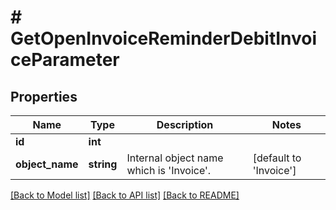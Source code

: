 # # GetOpenInvoiceReminderDebitInvoiceParameter

## Properties

Name | Type | Description | Notes
------------ | ------------- | ------------- | -------------
**id** | **int** |  |
**object_name** | **string** | Internal object name which is &#39;Invoice&#39;. | [default to 'Invoice']

[[Back to Model list]](../../README.md#models) [[Back to API list]](../../README.md#endpoints) [[Back to README]](../../README.md)
